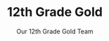 ---
title: 12th Grade Gold
subtitle: Our 12th Grade Gold Team
image: img/12th Grade blue web.jpg
order: 5
email: "onerahifootballclub@outlook.co.nz"
coaches: Mike Sherwood & Carla Dixon-West (Manager)
---